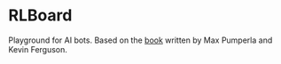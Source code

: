 # RLBoard

Playground for AI bots. Based on the [book](https://livebook.manning.com/book/deep-learning-and-the-game-of-go/about-this-book/) written by Max Pumperla and Kevin Ferguson.
